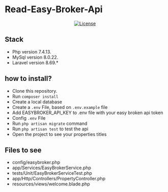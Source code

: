 # Read-Easy-Broker-Api
 
<p align="center">
<a href="https://packagist.org/packages/laravel/framework"><img src="https://img.shields.io/packagist/l/laravel/framework" alt="License"></a>
</p>

## Stack 

- Php version 7.4.13.
- MySql version 8.0.22.
- Laravel version 8.69.*

## how to install?

- Clone this repository.
- Run  <code>composer install</code>
- Create a local database
- Create a <code>.env</code> File, based on <code>.env.example</code> file
- Add EASYBROKER_API_KEY to .env file with your easy broken api token
- Config <code>.env</code> File
- Run <code>php artisan migrate</code> command
- Run <code>php artisan test</code> to test the api
- Open the project to see your properties titles


## Files to see

- config/easybroker.php
- app/Services/EasyBrokerService.php
- tests/Unit/EasyBrokerServiceTest.php
- app/Http/Controllers/PropertyController.php
- resources/views/welcome.blade.php
